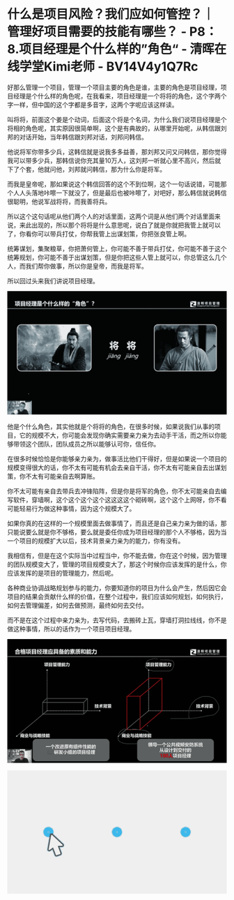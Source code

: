 # 什么是项目风险？我们应如何管控？｜ 管理好项目需要的技能有哪些？ - P8：8.项目经理是个什么样的”角色“ - 清晖在线学堂Kimi老师 - BV14V4y1Q7Rc

好那么管理一个项目，管理一个项目主要的角色是谁，主要的角色是项目经理，项目经理是个什么样的角色呢，在我看来，项目经理是一个将将的角色，这个字两个字一样，但中国的这个字都是多音字，这两个字呢应该这样读。

叫将将，前面这个姜是个动词，后面这个将是个名词，为什么我们说项目经理是个将相的角色呢，其实原因很简单啊，这个是有典故的，从哪里开始呢，从韩信跟刘邦的对话开始，当年韩信跟刘邦对话，刘邦问韩信。

他说将军你带多少兵，这韩信就是说我多多益善，那刘邦又问又问韩信，那你觉得我可以带多少兵，那韩信说你充其量10万人，这刘邦一听就心里不高兴，然后就下了个套，他就问他，刘邦就问韩信，那为什么你是将军。

而我是皇帝呢，那如果说这个韩信回答的这个不到位啊，这个一句话说错，可能那个人人头落地咔嚓一下就没了，但是最后也被咔嚓了，对吧好，那么韩信就说韩信很聪明，他说军战将将，而我善将兵。

所以这个这句话呢从他们两个人的对话里面，这两个词是从他们两个对话里面来说，来此出现的，所以那个将将是什么意思呢，说白了就是你就把我管上就可以了，你看你可以带兵打仗，你帮我管上出谋划策，你把张良管上啊。

统筹谋划，集聚粮草，你把萧何管上，你可能不善于带兵打仗，你可能不善于这个统筹规划，你可能不善于出谋划策，但是你把这些人管上就可以，你总管这么几个人，而我们帮你做事，所以你是皇帝，而我是将军。

所以回过头来我们讲说项目经理。

![](img/0451e1ed2becf727078ee4b0bd65c1c7_1.png)

他是个什么角色，其实他就是个将将的角色，在很多时候，如果说我们从事的项目，它的规模不大，你可能会发现你确实需要亲力亲为去动手干活，而之所以你能够带领这个团队，团队成员之所以能够认可你，信任你。

在很多时候恰恰是你能够亲力亲为，做事活比他们干得好，但是如果说一个项目的规模变得很大的话，你不太有可能有机会去亲自干活，你不太有可能亲自去出谋划策，你不太有可能亲自去啊算账。

你不太可能有亲自去带兵去冲锋陷阵，但是你是将军的角色，你不太可能亲自去编写软件，穿墙啊，这个这个这个这个这这这这个砌砖啊，这个这个上网呀，你不看可能轻易行为做这种事情，因为这个规模大了。

如果你真的在这样的一个规模里面去做事情了，而且还是自己亲力亲为做的话，那只能说要么就是你不够格，要么就是委任你成为项目经理的那个人不够格，因为当一个项目的规模扩大以后，技术背景亲力亲为的能力，你有没有。

我相信有，但是在这个实际当中过程当中，你不能去做，你在这个时候，因为管理的团队规模变大了，管理的项目规模变大了，那这个时候你应该发挥的是什么，你应该发挥的是项目的管理能力，然后呢。

各种商业协调战略规划参与的能力，你要知道你的项目为什么会产生，然后因它会项目的结果会贡献什么样的价值，在整个过程中，我们应该如何规划，如何执行，如何去管理偏差，如何去做预测，最终如何去交付。

而不是在这个过程中亲力亲为，去写代码，去搬砖上瓦，穿墙打洞拉线线，你不是做这种事情，所以的话作为一个项目项目经理。



![](img/0451e1ed2becf727078ee4b0bd65c1c7_3.png)

![](img/0451e1ed2becf727078ee4b0bd65c1c7_4.png)